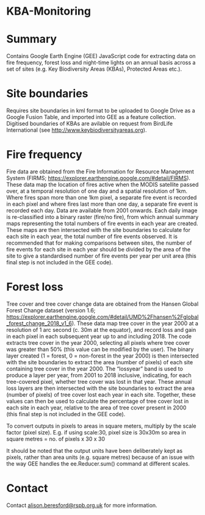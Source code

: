 # KBA-Monitoring

# Summary
Contains Google Earth Engine (GEE) JavaScript code for extracting data on fire frequency, forest loss and night-time lights on an annual basis across a set of sites (e.g. Key Biodiversity Areas (KBAs), Protected Areas etc.).

# Site boundaries
Requires site boundaries in kml format to be uploaded to Google Drive as a Google Fusion Table, and imported into GEE as a feature collection.  Digitised boundaries of KBAs are avilable on request from BirdLife International (see http://www.keybiodiversityareas.org).

# Fire frequency
Fire data are obtained from the Fire Information for Resource Management System (FIRMS; https://explorer.earthengine.google.com/#detail/FIRMS). These data map the location of fires active when the MODIS satellite passed over, at a temporal resolution of one day and a spatial resolution of 1km.  Where fires span more than one 1km pixel, a separate fire event is recorded in each pixel and where fires last more than one day, a separate fire event is recorded each day.  Data are available from 2001 onwards.  Each daily image is re-classified into a binary raster (fire/no fire), from which annual summary maps representing the total numbers of fire events in each year are created. These maps are then intersected with the site boundaries to calculate for each site in each year, the total number of fire events observed.  It is recommended that for making comparisons between sites, the number of fire events for each site in each year should be divided by the area of the site to give a standardised number of fire events per year per unit area (this final step is not included in the GEE code).

# Forest loss
Tree cover and tree cover change data are obtained from the Hansen Global Forest Change dataset (version 1.6; https://explorer.earthengine.google.com/#detail/UMD%2Fhansen%2Fglobal_forest_change_2018_v1_6). These data map tree cover in the year 2000 at a resolution of 1 arc second (c. 30m at the equator), and record loss and gain in each pixel in each subsequent year up to and including 2018.  The code extracts tree cover in the year 2000, selecting all pixels where tree cover was greater than 50% (this value can be modified by the user).  The binary layer created (1 = forest, 0 = non-forest in the year 2000) is then intersected with the site boundaries to extract the area (number of pixels) of each site  containing tree cover in the year 2000.  The “lossyear” band is used to produce a layer per year, from 2001 to 2018 inclusive, indicating, for each tree-covered pixel, whether tree cover was lost in that year.  These annual loss layers are then intersected with the site boundaries to extract the area (number of pixels) of tree cover lost each year in each site.  Together, these values can then be used to calculate the percentage of tree cover lost in each site in each year, relative to the area of tree cover present in 2000 (this final step is not included in the GEE code).

To convert outputs in pixels to areas in square meters, multiply by the scale factor (pixel size).  E.g. if using scale:30, pixel size is 30x30m so area in square metres = no. of pixels x 30 x 30

It should be noted that the output units have been deliberately kept as pixels, rather than area units (e.g. square metres) because of an issue with the way GEE handles the ee.Reducer.sum() command at different scales.


 
# Contact
Contact alison.beresford@rspb.org.uk for more information.
